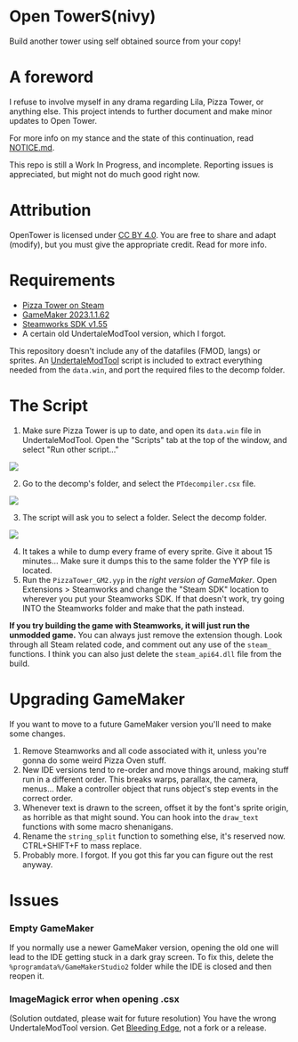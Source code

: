 # Open TowerS(nivy)
Build another tower using self obtained source from your copy!

# A foreword
I refuse to involve myself in any drama regarding Lila, Pizza Tower, or anything else. This project intends to further document and make minor updates to Open Tower.

For more info on my stance and the state of this continuation, read [NOTICE.md](https://snivysquid65.github.io/OpenTowerS/NOTICE.html).

This repo is still a Work In Progress, and incomplete. Reporting issues is appreciated, but might not do much good right now.

# Attribution
OpenTower is licensed under [CC BY 4.0](https://creativecommons.org/licenses/by/4.0/). You are free to share and adapt (modify), but you must give the appropriate credit. Read for more info.

# Requirements
- [Pizza Tower on Steam](https://store.steampowered.com/app/2231450/Pizza_Tower/)
- [GameMaker 2023.1.1.62](https://gms.yoyogames.com/GameMaker-Installer-2023.1.1.62.exe)
- [Steamworks SDK v1.55](https://partner.steamgames.com/downloads/steamworks_sdk_155.zip)
- A certain old UndertaleModTool version, which I forgot.

This repository doesn't include any of the datafiles (FMOD, langs) or sprites. An [UndertaleModTool](https://github.com/UnderminersTeam/UndertaleModTool/releases/tag/bleeding-edge) script is included to extract everything needed from the `data.win`, and port the required files to the decomp folder.

# The Script

1. Make sure Pizza Tower is up to date, and open its `data.win` file in UndertaleModTool. Open the "Scripts" tab at the top of the window, and select "Run other script..."

<img src="github/guide1.png">

2. Go to the decomp's folder, and select the `PTdecompiler.csx` file.

<img src="github/guide2.png">

3. The script will ask you to select a folder. Select the decomp folder.

<img src="github/guide3.png">

4. It takes a while to dump every frame of every sprite. Give it about 15 minutes... Make sure it dumps this to the same folder the YYP file is located.
5. Run the `PizzaTower_GM2.yyp` in the *right version of GameMaker*. Open Extensions > Steamworks and change the "Steam SDK" location to wherever you put your Steamworks SDK. If that doesn't work, try going INTO the Steamworks folder and make that the path instead. 

**If you try building the game with Steamworks, it will just run the unmodded game.** You can always just remove the extension though. Look through all Steam related code, and comment out any use of the `steam_` functions. I think you can also just delete the `steam_api64.dll` file from the build.

# Upgrading GameMaker

If you want to move to a future GameMaker version you'll need to make some changes.

1. Remove Steamworks and all code associated with it, unless you're gonna do some weird Pizza Oven stuff.
2. New IDE versions tend to re-order and move things around, making stuff run in a different order. This breaks warps, parallax, the camera, menus... Make a controller object that runs object's step events in the correct order.
3. Whenever text is drawn to the screen, offset it by the font's sprite origin, as horrible as that might sound. You can hook into the `draw_text` functions with some macro shenanigans.
4. Rename the `string_split` function to something else, it's reserved now. CTRL+SHIFT+F to mass replace.
5. Probably more. I forgot. If you got this far you can figure out the rest anyway.

# Issues
### Empty GameMaker
If you normally use a newer GameMaker version, opening the old one will lead to the IDE getting stuck in a dark gray screen. To fix this, delete the `%programdata%/GameMakerStudio2` folder while the IDE is closed and then reopen it.

### ImageMagick error when opening .csx
(Solution outdated, please wait for future resolution) You have the wrong UndertaleModTool version. Get [Bleeding Edge](https://github.com/UnderminersTeam/UndertaleModTool/releases/tag/bleeding-edge), not a fork or a release.
